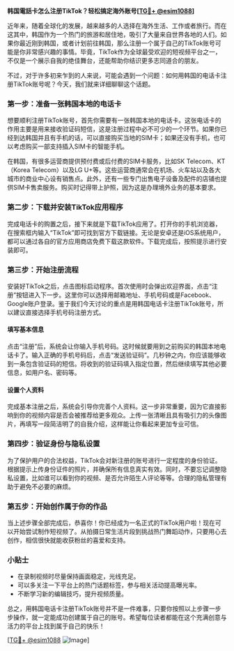 **韩国電話卡怎么注册TikTok？轻松搞定海外账号[[TG💪+ @esim1088](https://t.me/s/esim1088)]**

近年来，随着全球化的发展，越来越多的人选择在海外生活、工作或者旅行。而在这其中，韩国作为一个热门的旅游和居住地，吸引了大量来自世界各地的人们。如果你最近刚到韩国，或者计划前往韩国，那么注册一个属于自己的TikTok账号可能是你非常感兴趣的事情。毕竟，TikTok作为全球最受欢迎的短视频平台之一，不仅是一个展示自我的绝佳舞台，还能帮助你结识更多志同道合的朋友。

不过，对于许多初来乍到的人来说，可能会遇到一个问题：如何用韩国的电话卡注册TikTok账号呢？今天，我们就来详细聊聊这个话题。

### **第一步：准备一张韩国本地的电话卡**

想要顺利注册TikTok账号，首先你需要有一张韩国本地的电话卡。这张电话卡的作用主要是用来接收验证码短信，这是注册过程中必不可少的一个环节。如果你已经到达韩国并且有手机的话，可以直接购买当地的SIM卡；如果还没有手机，也可以考虑购买一部支持插入SIM卡的智能手机。

在韩国，有很多运营商提供预付费或后付费的SIM卡服务，比如SK Telecom、KT（Korea Telecom）以及LG U+等。这些运营商通常会在机场、火车站以及各大城市的商业中心设有销售点。此外，还有一些专门出售电子设备及配件的店铺也提供SIM卡售卖服务。购买时记得带上护照，因为这是办理境外业务的基本要求。

### **第二步：下载并安装TikTok应用程序**

完成电话卡的购置之后，接下来就是下载TikTok应用了。打开你的手机浏览器，在搜索框内输入“TikTok”即可找到官方下载链接。无论是安卓还是iOS系统用户，都可以通过各自的官方应用商店免费下载这款软件。下载完成后，按照提示进行安装即可。

### **第三步：开始注册流程**

安装好TikTok之后，点击图标启动程序。首次使用时会弹出欢迎界面，点击“注册”按钮进入下一步。这里你可以选择用邮箱地址、手机号码或是Facebook、Google账户登录。鉴于我们今天讨论的重点是用韩国电话卡注册TikTok账号，所以建议直接选择手机号码注册方式。

#### **填写基本信息**
点击“注册”后，系统会让你输入手机号码。这时候就要用到之前购买的韩国本地电话卡了。输入正确的手机号码后，点击“发送验证码”。几秒钟之内，你应该能够收到一条包含验证码的短信。将收到的验证码填入指定位置，然后继续填写其他必要信息，如用户名、密码等。

#### **设置个人资料**
完成基本注册之后，系统会引导你完善个人资料。这一步非常重要，因为它直接影响到你的视频内容是否会被推荐给更多观众。上传一张清晰且具有吸引力的头像图片，再填写一段简洁明了的自我介绍，这样能让你看起来更加专业可信。

### **第四步：验证身份与隐私设置**

为了保护用户的合法权益，TikTok会对新注册的账号进行一定程度的身份验证。根据提示上传身份证件的照片，并确保所有信息真实有效。同时，不要忘记调整隐私设置，比如谁可以看到你的视频、是否允许陌生人评论等等。合理的隐私管理有助于避免不必要的麻烦。

### **第五步：开始创作属于你的作品**

当上述步骤全部完成后，恭喜你！你已经成为一名正式的TikTok用户啦！现在可以开始尝试制作短视频了。从拍摄日常生活片段到挑战热门舞蹈动作，只要用心去创作，相信很快就能收获粉丝的喜爱和支持。

### **小贴士**

- 在录制视频时尽量保持画面稳定，光线充足。
- 可以多关注一下平台上的热门话题标签，参与相关活动提高曝光率。
- 不断学习新的编辑技巧，提升视频质量。

总之，用韩国电话卡注册TikTok账号并不是一件难事，只要你按照以上步骤一步步操作，就一定能成功创建属于自己的账号。希望每位读者都能在这个充满创意与活力的平台上找到属于自己的快乐！

[[TG💪+ @esim1088](https://t.me/s/esim1088) ![Image](https://i.postimg.cc/4NQfJmqS/Snipaste-2025-05-13-00-14-12.png)]